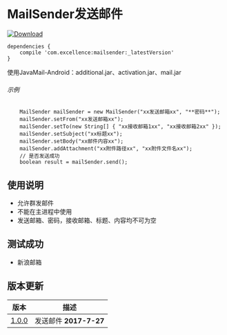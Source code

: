 # MailSender发送邮件

[![Download][icon_download]][download]

```
dependencies {
    compile 'com.excellence:mailsender:_latestVersion'
}
```

使用JavaMail-Android：additional.jar、activation.jar、mail.jar


###### 示例
```
    MailSender mailSender = new MailSender("xx发送邮箱xx", "**密码**");
    mailSender.setFrom("xx发送邮箱xx");
    mailSender.setTo(new String[] { "xx接收邮箱1xx", "xx接收邮箱2xx" });
    mailSender.setSubject("xx标题xx");
    mailSender.setBody("xx邮件内容xx");
    mailSender.addAttachment("xx附件路径xx", "xx附件文件名xx");
    // 是否发送成功
    boolean result = mailSender.send();
```

## 使用说明
* 允许群发邮件
* 不能在主进程中使用
* 发送邮箱、密码，接收邮箱、标题、内容均不可为空

## 测试成功
* 新浪邮箱

## 版本更新
|            版本          |                              描述                               |
|------------------------- | -------------------------------------------------------------- |
| [1.0.0][MailSenderV1.0.0] | 发送邮件  **2017-7-27** |

<!-- 网站链接 -->

[download]:https://bintray.com/veizhang/maven/mailsender/_latestVersion "Latest version"

<!-- 图片链接 -->

[icon_download]:https://api.bintray.com/packages/veizhang/maven/mailsender/images/download.svg

<!-- 版本 -->

[MailSenderV1.0.0]:https://bintray.com/veizhang/maven/mailsender/1.0.0